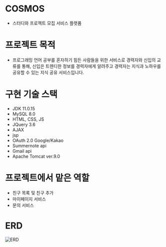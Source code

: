 # COSMOS
- 스터디와 프로젝트 모집 서비스 플랫폼

# 프로젝트 목적 
- 프로그래밍 언어 공부를 혼자하기 힘든 사람들을 위한 서비스로 경력자와 신입의 교류를 통해, 
신입은 트렌디한 정보를 경력자에게 알려주고 경력자는 지식과 노하우를 공유할 수 있는 지식 공유 서비스입니다.

# 구현 기술 스택 
- JDK 11.0.15
- MySQL 8.0
- HTML, CSS, JS
- JQuery 3.6
- AJAX
- jsp
- OAuth 2.0 Google/Kakao
- Summernote api 
- Gmail api
- Apache Tomcat ver.9.0
 

# 프로젝트에서 맡은 역할 
- 친구 목록 및 친구 추가
- 마이페이지 서비스
- 문의 서비스


# ERD
![ERD](./NEOS.drawio.png)




